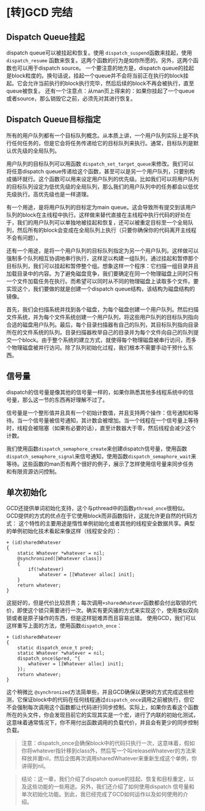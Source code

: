 # [转]GCD 完结
## Dispatch Queue挂起
dispatch queue可以被挂起和恢复。使用 `dispatch_suspend`函数来挂起，使用  `dispatch_resume` 函数来恢复。这两个函数的行为是如你所愿的。另外，这两个函数也可以用于dispatch source。
一个要注意的地方是，dispatch queue的挂起是block粒度的。换句话说，挂起一个queue并不会将当前正在执行的block挂起。它会允许当前执行的block执行完毕，然后后续的block不再会被执行，直至queue被恢复。
还有一个注意点：从man页上得来的：如果你挂起了一个queue或者source，那么销毁它之前，必须先对其进行恢复。

## Dispatch Queue目标指定
所有的用户队列都有一个目标队列概念。从本质上讲，一个用户队列实际上是不执行任何任务的，但是它会将任务传递给它的目标队列来执行。通常，目标队列是默认优先级的全局队列。

用户队列的目标队列可以用函数 `dispatch_set_target_queue`来修改。我们可以将任意dispatch queue传递给这个函数，甚至可以是另一个用户队列，只要别构成循环就行。这个函数可以用来设定用户队列的优先级。比如我们可以将用户队列的目标队列设定为低优先级的全局队列，那么我们的用户队列中的任务都会以低优先级执行。高优先级也是一样道理。

有一个用途，是将用户队列的目标定为main queue。这会导致所有提交到该用户队列的block在主线程中执行。这样做来替代直接在主线程中执行代码的好处在于，我们的用户队列可以单独地被挂起和恢复，还可以被重定目标至一个全局队列，然后所有的block会变成在全局队列上执行（只要你确保你的代码离开主线程不会有问题）。

还有一个用途，是将一个用户队列的目标队列指定为另一个用户队列。这样做可以强制多个队列相互协调地串行执行，这样足以构建一组队列，通过挂起和暂停那个目标队列，我们可以挂起和暂停整个组。想象这样一个程序：它扫描一组目录并且加载目录中的内容。为了避免磁盘竞争，我们要确定在同一个物理磁盘上同时只有一个文件加载任务在执行。而希望可以同时从不同的物理磁盘上读取多个文件。要实现这个，我们要做的就是创建一个dispatch queue结构，该结构为磁盘结构的镜像。

首先，我们会扫描系统并找到各个磁盘，为每个磁盘创建一个用户队列。然后扫描文件系统，并为每个文件系统创建一个用户队列，将这些用户队列的目标队列指向合适的磁盘用户队列。最后，每个目录扫描器有自己的队列，其目标队列指向目录所在的文件系统的队列。目录扫描器枚举自己的目录并为每个文件向自己的队列提交一个block。由于整个系统的建立方式，就使得每个物理磁盘被串行访问，而多个物理磁盘被并行访问。除了队列初始化过程，我们根本不需要手动干预什么东西。

## 信号量
dispatch的信号量是像其他的信号量一样的，如果你熟悉其他多线程系统中的信号量，那么这一节的东西再好理解不过了。

信号量是一个整形值并且具有一个初始计数值，并且支持两个操作：信号通知和等待。当一个信号量被信号通知，其计数会被增加。当一个线程在一个信号量上等待时，线程会被阻塞（如果有必要的话），直至计数器大于零，然后线程会减少这个计数。

我们使用函数`dispatch_semaphore_create`来创建dispatch信号量，使用函数  `dispatch_semaphore_signal`来信号通知，使用函数`dispatch_semaphore_wait`来等待。这些函数的man页有两个很好的例子，展示了怎样使用信号量来同步任务和有限资源访问控制。

## 单次初始化
GCD还提供单词初始化支持，这个与pthread中的函数`pthread_once`很相似。GCD提供的方式的优点在于它使用block而非函数指针，这就允许更自然的代码方式：
这个特性的主要用途是惰性单例初始化或者其他的线程安全数据共享。典型的单例初始化技术看起来像这样（线程安全的）：
```objc
+ (id)sharedWhatever
{
    static Whatever *whatever = nil;
    @synchronized([Whatever class])
    {
        if(!whatever)
            whatever = [[Whatever alloc] init];
    }
    return whatever;
}
```

这挺好的，但是代价比较昂贵；每次调用`+sharedWhatever`函数都会付出取锁的代价，即使这个锁只需要进行一次。确实有更风骚的方式来实现这个，使用类似双向锁或者是原子操作的东西，但是这样挺难弄而且容易出错。
使用GCD，我们可以这样重写上面的方法，使用函数`dispatch_once`：
```objc
+ (id)sharedWhatever
{
    static dispatch_once_t pred;
    static Whatever *whatever = nil;
    dispatch_once(&pred, ^{
        whatever = [[Whatever alloc] init];
    });
    return whatever;
}
```

这个稍微比 `@synchronized`方法简单些，并且GCD确保以更快的方式完成这些检测，它保证block中的代码在任何线程通过`dispatch_once`调用之前被执行，但它不会强制每次调用这个函数都让代码进行同步控制。实际上，如果你去看这个函数所在的头文件，你会发现目前它的实现其实是一个宏，进行了内联的初始化测试，这意味着通常情况下，你不用付出函数调用的负载代价，并且会有更少的同步控制负载。

> 注意：dispatch_once会确保block中的代码只执行一次，这意味着，假如你将whatever指针移到class外，然后写一个叫releaseWhatever的方法来释放并置nil，然后企图再次调用sharedWhatever来重新生成这个单例，你讲得到nil。


> 结论：这一章，我们介绍了dispatch queue的挂起、恢复和目标重定，以及这些功能的一些用途。另外，我们还介绍了如何使用dispatch 信号量和单次初始化功能。到此，我已经完成了GCD如何运作以及如何使用的介绍。
